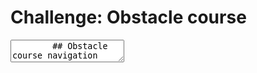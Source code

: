 # Challenge: Obstacle course

<div class="reveal deck1">
  <div class="slides">
    <section data-markdown>
      <textarea data-template>
        ## Obstacle course navigation
        
        1. Complete [serial communication tutorial](../tutorial-serial-communication).
        2. Write a program for the robot to navigate the obstacle course from beginning to the end automatically.
        3. Write a program such that the robot can be controlled through your computer. Control your robot to navigate the obstacle course manually.
      </textarea>
    </section>
  </div>
</div>
